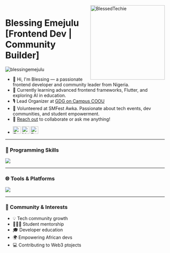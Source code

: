  <img src="https://github.com/user-attachments/assets/68ae8165-26e9-49b6-a843-e401ac7ec63e" alt="BlessedTechie" align="right" width="235">

# Blessing Emejulu [Frontend Dev | Community Builder]

<p align="left"> <img src="https://komarev.com/ghpvc/?username=blessingemejulu&label=Profile%20views&color=0e75b6&style=flat" alt="blessingemejulu" /> </p>

<ul>
  <li>👋 Hi, I'm Blessing — a passionate frontend developer and community leader from Nigeria.</li>
  <li>🌱 Currently learning advanced frontend frameworks, Flutter, and exploring AI in education.</li>
  <li>🎙️ Lead Organizer at <a href="https://gdg.community.dev/gdg-on-campus-chukwuemeka-odumegwu-ojukwu-university-anambra-nigeria/">GDG on Campus COOU</a> </li>
  <li>📢 Volunteered at SMFest Awka. Passionate about tech events, dev communities, and student empowerment.</li>
  <li>📩 <a href="mailto:blessingnneamaka57@gmail.com">Reach out</a> to collaborate or ask me anything!</li>
  <li>
    <p>
      <a href="https://x.com/blessedtechie"><img src="https://icon2.cleanpng.com/20240119/rp/transparent-x-logo-cross-design-black-and-white-photograph-sim-black-and-white-cross-with-letters-x-and-1710898892931.webp" width="24px" alt="Twitter"></a>
      <a href="https://www.linkedin.com/in/blessing-emejulu-63850a248/"><img src="https://cdn2.iconfinder.com/data/icons/social-media-applications/64/social_media_applications_14-linkedin-64.png" width="24px" alt="Linkedin"></a>
      <a href="https://web.facebook.com/blessing.emejulu.33/"><img src="https://cdn2.iconfinder.com/data/icons/social-media-applications/64/social_media_applications_1-facebook-64.png" width="24px" alt="Facebook"></a>
    </p>
  </li>
  
</ul>

---

### 🧠 Programming Skills
<a href="https://skillicons.dev"><img src="https://skillicons.dev/icons?i=html,css,js,ts,react,flutter,firebase,tailwind" /></a>

---

### 🌐 Tools & Platforms
<a href="https://skillicons.dev"><img src="https://skillicons.dev/icons?i=vscode,figma,git,github,notion,netlify,vercel" /></a>

---

### 👥 Community & Interests
- 💡 Tech community growth
- 🧑🏽‍🏫 Student mentorship
- 🎓 Developer education
- 🌍 Empowering African devs
- 💻 Contributing to Web3 ptojects
